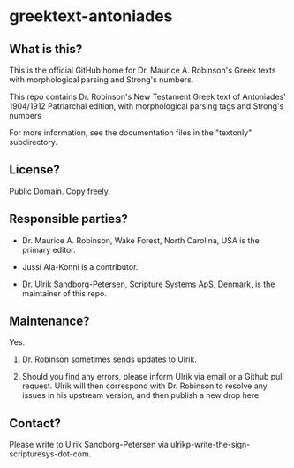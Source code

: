 # greektext-antoniades
## What is this?

This is the official GitHub home for Dr. Maurice A. Robinson's Greek
texts with morphological parsing and Strong's numbers.

This repo contains Dr. Robinson's New Testament Greek text of
Antoniades' 1904/1912 Patriarchal edition, with morphological parsing
tags and Strong's numbers

For more information, see the documentation files in the "textonly"
subdirectory.

## License?

Public Domain.  Copy freely.

## Responsible parties?

- Dr. Maurice A. Robinson, Wake Forest, North Carolina, USA is the
  primary editor.

- Jussi Ala-Konni is a contributor.

- Dr. Ulrik Sandborg-Petersen, Scripture Systems ApS, Denmark, is the
  maintainer of this repo.

## Maintenance?

Yes.

1. Dr. Robinson sometimes sends updates to Ulrik.

2. Should you find any errors, please inform Ulrik via email or a
Github pull request.  Ulrik will then correspond with Dr. Robinson to
resolve any issues in his upstream version, and then publish a new
drop here.


## Contact?

Please write to Ulrik Sandborg-Petersen via
ulrikp-write-the-sign-scripturesys-dot-com.


